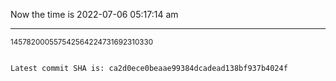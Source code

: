 Now the time is 2022-07-06 05:17:14 am

---

<small>145782000557542564224731692310330</small>

```txt

Latest commit SHA is: ca2d0ece0beaae99384dcadead138bf937b4024f
```
